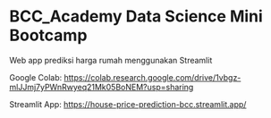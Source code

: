 # BCC_Academy Data Science Mini Bootcamp
Web app prediksi harga rumah menggunakan Streamlit

Google Colab:
https://colab.research.google.com/drive/1vbgz-mlJJmj7yPWnRwyeq21Mk05BoNEM?usp=sharing

Streamlit App: https://house-price-prediction-bcc.streamlit.app/
